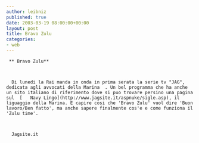 ```yaml
---
author: leibniz
published: true
date: 2003-03-19 08:00:00+00:00
layout: post
title: Bravo Zulu
categories:
- web
---
```


	 ** Bravo Zulu**
	
	
	
	  Di lunedi la Rai manda in onda in prima serata la serie tv "JAG", dedicata agli avvocati della Marina  . Un bel programma che ha anche un sito italiano di riferimento dove si puo trovare persino una pagina sul  [   Navy Lingo](http://www.jagsite.it/aspnuke/sigle.asp), il liguaggio della Marina. E capire cosi che 'Bravo Zulu' vuol dire 'Buon lavoro/Ben fatto', ma anche sapere finalmente cos'e e come funziona il 'Zulu time'. 
	
	
	
	  Jagsite.it